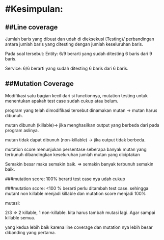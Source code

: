 #Kesimpulan:
===========

##Line coverage 
---------------
Jumlah baris yang dibuat dan udah di dieksekusi (Testing)/ perbandingan antara jumlah baris yang ditesting dengan jumlah keseluruhan baris.

Pada soal tersebut:
Entity: 6/9 berarti yang sudah ditesting 6 baris dari 9 baris.

Service: 6/6 berarti yang sudah ditesting 6 baris dari 6 baris.



##Mutation Coverage 
------------------
Modifikasi satu bagian kecil dari si functionnya, mutation testing untuk menentukan apakah test case sudah cukup atau belum.

program yang telah dimodifikasi tersebut dinamakan mutan -> mutan harus dibunuh.

mutan dibunuh (killable)-> jika menghasilkan output yang berbeda dari pada program aslinya.

mutan tidak dapat dibunuh (non-killable) -> jika output tidak berbeda.

mutation score menunjukan persentase seberapa banyak mutan yang terbunuh dibandingkan keseluruhan jumlah mutan yang diciptakan

Semakin besar maka semakin baik. => semakin banyak terbunuh semakin baik.

###mutation score: 100% berarti test case nya udah cukup

###mutation score: <100 % berarti perlu ditambah test case. sehingga mutant non killable menjadi killable dan mutation score menjadi 100%




mutasi:


2/3 => 2 killable, 1 non-killable. kita harus tambah mutasi lagi. Agar sampai killable semua.




yang kedua lebih baik karena line coverage dan mutation nya lebih besar dibanding yang pertama.